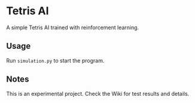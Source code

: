 # Tetris AI

A simple Tetris AI trained with reinforcement learning.

## Usage

Run `simulation.py` to start the program.

## Notes

This is an experimental project. Check the Wiki for test results and details.